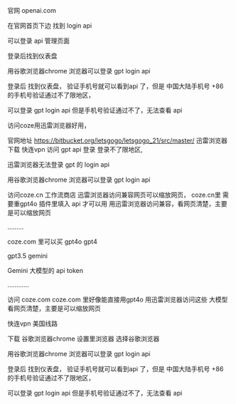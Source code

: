 官网  openai.com


在官网首页下边  找到  login  api


可以登录   api  管理页面

登录后找到仪表盘



用谷歌浏览器chrome   浏览器可以登录   gpt    login     api

登录后   找到仪表盘，   验证手机号就可以看到api  了，但是  中国大陆手机号  +86   的手机号验证通过不了限地区，

可以登录 gpt     login  api    但是手机号验证通过不了，无法查看  api   








访问coze用迅雷浏览器好用，

官网地址
https://bitbucket.org/letsgogo/letsgogo_21/src/master/
迅雷浏览器下载 快连vpn
访问 gpt api 登录      登录不了限地区,

迅雷浏览器无法登录    gpt  的  login  api

用谷歌浏览器chrome   浏览器可以登录   gpt    login     api



访问coze.cn 工作流商店 迅雷浏览器访问兼容网页可以缩放网页，
coze.cn里 需要重gpt4o 插件里填入 api 才可以用
用迅雷浏览器访问兼容，看网页清楚，主要是可以缩放网页

.........

coze.com  里可以买  gpt4o   gpt4

gpt3.5     gemini


Gemini    大模型的   api     token     


............


访问 coze.com coze.com 里好像能直接用gpt4o
用迅雷浏览器访问这些 大模型 看网页清楚，主要是可以缩放网页

快连vpn       美国线路

下载   谷歌浏览器chrome  设置里浏览器
选择谷歌浏览器

用谷歌浏览器chrome   浏览器可以登录   gpt    login     api

登录后   找到仪表盘，   验证手机号就可以看到api  了，但是  中国大陆手机号  +86   的手机号验证通过不了限地区，

可以登录 gpt     login  api    但是手机号验证通过不了，无法查看  api   





